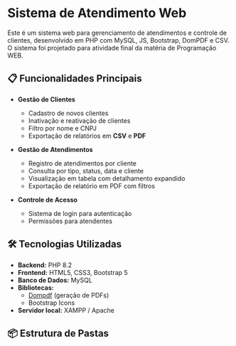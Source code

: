 # Sistema de Atendimento Web

Este é um sistema web para gerenciamento de atendimentos e controle de clientes, desenvolvido em PHP com MySQL, JS, Bootstrap, DomPDF e CSV. O sistema foi projetado para atividade final da matéria de Programação WEB.

## 📋 Funcionalidades Principais

- **Gestão de Clientes**
  - Cadastro de novos clientes
  - Inativação e reativação de clientes
  - Filtro por nome e CNPJ
  - Exportação de relatórios em **CSV** e **PDF**

- **Gestão de Atendimentos**
  - Registro de atendimentos por cliente
  - Consulta por tipo, status, data e cliente
  - Visualização em tabela com detalhamento expandido
  - Exportação de relatório em PDF com filtros

- **Controle de Acesso**
  - Sistema de login para autenticação
  - Permissões para atendentes

## 🛠️ Tecnologias Utilizadas

- **Backend:** PHP 8.2
- **Frontend:** HTML5, CSS3, Bootstrap 5
- **Banco de Dados:** MySQL
- **Bibliotecas:**
  - [Dompdf](https://github.com/dompdf/dompdf) (geração de PDFs)
  - Bootstrap Icons
- **Servidor local:** XAMPP / Apache

## 📦 Estrutura de Pastas

